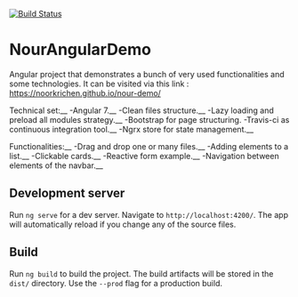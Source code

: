 [![Build Status](https://travis-ci.com/NoorKrichen/nour-demo.svg?token=CSQ66XizRQksiBMQPuMx&branch=master)](https://travis-ci.com/NoorKrichen/nour-demo)

# NourAngularDemo

Angular project that demonstrates a bunch of very used functionalities and some technologies. It can be visited via this link : https://noorkrichen.github.io/nour-demo/


Technical set:__
-Angular 7.__
-Clean files structure.__
-Lazy loading and preload all modules strategy.__
-Bootstrap for page structuring.
-Travis-ci as continuous integration tool.__
-Ngrx store for state management.__

Functionalities:__
-Drag and drop one or many files.__
-Adding elements to a list.__
-Clickable cards.__
-Reactive form example.__
-Navigation between elements of the navbar.__

## Development server

Run `ng serve` for a dev server. Navigate to `http://localhost:4200/`. The app will automatically reload if you change any of the source files.


## Build

Run `ng build` to build the project. The build artifacts will be stored in the `dist/` directory. Use the `--prod` flag for a production build.

